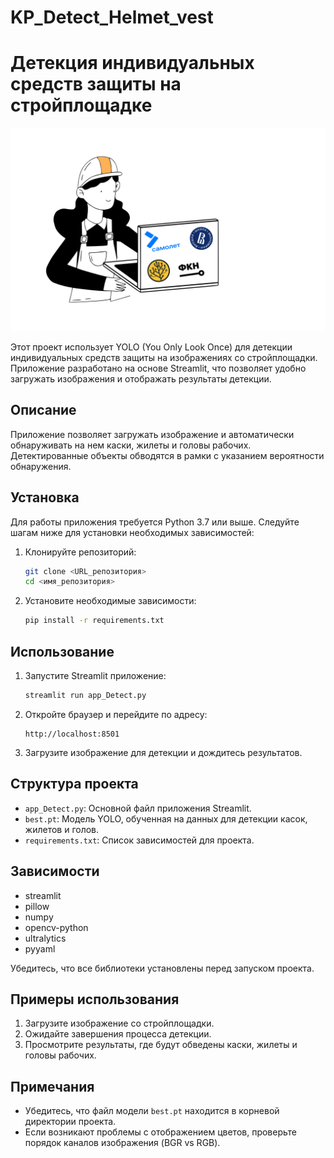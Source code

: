 # KP_Detect_Helmet_vest
# Детекция индивидуальных средств защиты на стройплощадке


![Обнаружение шлемов и жилетов](https://github.com/EkatrinMak/KP_Detect_Helmet_vest/blob/main/Frame%2048099524.jpg)

Этот проект использует YOLO (You Only Look Once) для детекции индивидуальных средств защиты на изображениях со стройплощадки. Приложение разработано на основе Streamlit, что позволяет удобно загружать изображения и отображать результаты детекции.

## Описание

Приложение позволяет загружать изображение и автоматически обнаруживать на нем каски, жилеты и головы рабочих. Детектированные объекты обводятся в рамки с указанием вероятности обнаружения.

## Установка

Для работы приложения требуется Python 3.7 или выше. Следуйте шагам ниже для установки необходимых зависимостей:

1. Клонируйте репозиторий:
    ```bash
    git clone <URL_репозитория>
    cd <имя_репозитория>
    ```

2. Установите необходимые зависимости:
    ```bash
    pip install -r requirements.txt
    ```

## Использование

1. Запустите Streamlit приложение:
    ```bash
    streamlit run app_Detect.py
    ```

2. Откройте браузер и перейдите по адресу:
    ```
    http://localhost:8501
    ```

3. Загрузите изображение для детекции и дождитесь результатов.

## Структура проекта

- `app_Detect.py`: Основной файл приложения Streamlit.
- `best.pt`: Модель YOLO, обученная на данных для детекции касок, жилетов и голов.
- `requirements.txt`: Список зависимостей для проекта.

## Зависимости

- streamlit
- pillow
- numpy
- opencv-python
- ultralytics
- pyyaml


Убедитесь, что все библиотеки установлены перед запуском проекта.

## Примеры использования

1. Загрузите изображение со стройплощадки.
2. Ожидайте завершения процесса детекции.
3. Просмотрите результаты, где будут обведены каски, жилеты и головы рабочих.

## Примечания

- Убедитесь, что файл модели `best.pt` находится в корневой директории проекта.
- Если возникают проблемы с отображением цветов, проверьте порядок каналов изображения (BGR vs RGB).


